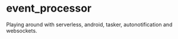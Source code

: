 # event_processor
Playing around with serverless, android, tasker, autonotification and websockets.
